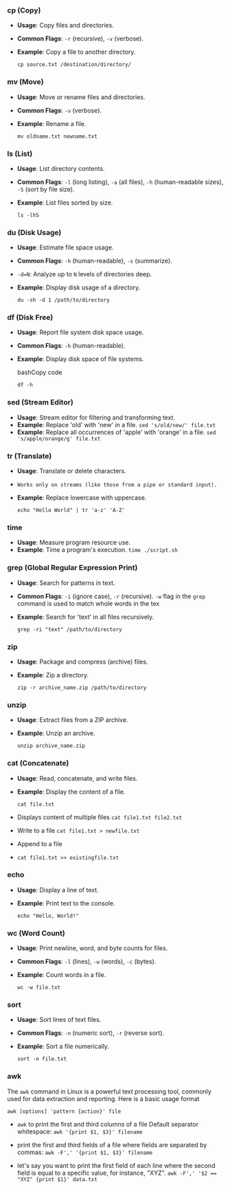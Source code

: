 
### cp (Copy)

-   **Usage**: Copy files and directories.
-   **Common Flags**: `-r` (recursive), `-v` (verbose).
-   **Example**: Copy a file to another directory.
  
    `cp source.txt /destination/directory/` 
    

### mv (Move)

-   **Usage**: Move or rename files and directories.
-   **Common Flags**: `-v` (verbose).
-   **Example**: Rename a file.
   
    
    `mv oldname.txt newname.txt` 
    

### ls (List)

-   **Usage**: List directory contents.
-   **Common Flags**: `-l` (long listing), `-a` (all files), `-h` (human-readable sizes), `-S` (sort by file size).
-   **Example**: List files sorted by size.
    
    `ls -lhS` 
    

### du (Disk Usage)

-   **Usage**: Estimate file space usage.
-   **Common Flags**: `-h` (human-readable), `-s` (summarize).
- `-d=N`: Analyze up to `N` levels of directories deep.
-   **Example**: Display disk usage of a directory.
    
    `du -sh -d 1 /path/to/directory` 
    

### df (Disk Free)

-   **Usage**: Report file system disk space usage.
-   **Common Flags**: `-h` (human-readable).
-   **Example**: Display disk space of file systems.
    
    bashCopy code
    
    `df -h` 
    

### sed (Stream Editor)

-   **Usage**: Stream editor for filtering and transforming text.
-   **Example**: Replace 'old' with 'new' in a file.
    `sed 's/old/new/' file.txt` 
  -  **Example**: Replace all occurrences of 'apple' with 'orange' in a file.
  `sed 's/apple/orange/g' file.txt`

    

### tr (Translate)

-   **Usage**: Translate or delete characters.
-     Works only on streams (like those from a pipe or standard input).
-   **Example**: Replace lowercase with uppercase.
    
    `echo "Hello World" | tr 'a-z' 'A-Z'` 
    

### time

-   **Usage**: Measure program resource use.
-   **Example**: Time a program's execution.
    `time ./script.sh` 
    

### grep (Global Regular Expression Print)

-   **Usage**: Search for patterns in text.
-   **Common Flags**: `-i` (ignore case), `-r` (recursive).
`-w` flag in the `grep` command is used to match whole words in the tex
-   **Example**: Search for 'text' in all files recursively.
    
    `grep -ri "text" /path/to/directory` 
    

### zip

-   **Usage**: Package and compress (archive) files.
-   **Example**: Zip a directory.
   
    
    `zip -r archive_name.zip /path/to/directory` 
    

### unzip

-   **Usage**: Extract files from a ZIP archive.
-   **Example**: Unzip an archive.
       
    `unzip archive_name.zip` 
    

### cat (Concatenate)

-   **Usage**: Read, concatenate, and write files.
-   **Example**: Display the content of a file.
    
    `cat file.txt` 
    
- Displays content of multiple files
    `cat file1.txt file2.txt`
    
- Write to a file
`cat file1.txt > newfile.txt`

- Append to a file
-  `cat file1.txt >> existingfile.txt`

    

### echo

-   **Usage**: Display a line of text.
-   **Example**: Print text to the console.
   
    `echo "Hello, World!"` 
    

### wc (Word Count)

-   **Usage**: Print newline, word, and byte counts for files.
-   **Common Flags**: `-l` (lines), `-w` (words), `-c` (bytes).
-   **Example**: Count words in a file.
    
    `wc -w file.txt` 
    

### sort

-   **Usage**: Sort lines of text files.
-   **Common Flags**: `-n` (numeric sort), `-r` (reverse sort).
-   **Example**: Sort a file numerically.
    
    `sort -n file.txt`

### awk
The `awk` command in Linux is a powerful text processing tool, commonly used for data extraction and reporting. Here is a basic usage format

`awk [options] 'pattern {action}' file`

- `awk` to print the first and third columns of a file Default separator whitespace:
`awk '{print $1, $3}' filename`

- print the first and third fields of a file where fields are separated by commas:
`awk -F',' '{print $1, $3}' filename`

- let's say you want to print the first field of each line where the second field is equal to a specific value, for instance, "XYZ".
`awk -F',' '$2 == "XYZ" {print $1}' data.txt`

